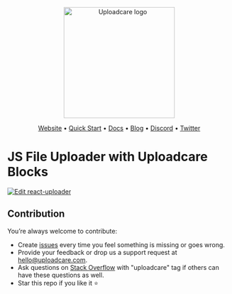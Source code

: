 <p align="center">
  <a href="https://uploadcare.com?ref=github-js-regular-example-readme">
    <picture>
      <source media="(prefers-color-scheme: light)" srcset="https://ucarecdn.com/1b4714cd-53be-447b-bbde-e061f1e5a22f/logo-safespace-transparent.svg">
      <source media="(prefers-color-scheme: dark)" srcset="https://ucarecdn.com/3b610a0a-780c-4750-a8b4-3bf4a8c90389/logo-transparent-inverted.svg">
      <img width=250 alt="Uploadcare logo" src="https://ucarecdn.com/1b4714cd-53be-447b-bbde-e061f1e5a22f/logo-safespace-transparent.svg">
    </picture>
  </a>
</p>
<p align="center">
  <a href="https://uploadcare.com?ref=github-js-regular-example-readme">Website</a> • 
  <a href="https://uploadcare.com/docs/start/quickstart?ref=github-js-regular-example-readme">Quick Start</a> • 
  <a href="https://uploadcare.com/docs?ref=github-js-regular-example-readme">Docs</a> • 
  <a href="https://uploadcare.com/blog?ref=github-js-regular-example-readme">Blog</a> • 
  <a href="https://discord.gg/mKWRgRsVz8?ref=github-js-regular-example-readme">Discord</a> •
  <a href="https://twitter.com/Uploadcare?ref=github-js-regular-example-readme">Twitter</a>
</p>

# JS File Uploader with Uploadcare Blocks

[![Edit react-uploader](https://codesandbox.io/static/img/play-codesandbox.svg)](https://codesandbox.io/s/github/uploadcare/blocks-examples/tree/main/examples/js-uploader/regular/)

## Contribution

You’re always welcome to contribute:

* Create [issues](https://github.com/uploadcare/blocks/issues) every time you feel something is missing or goes wrong.
* Provide your feedback or drop us a support request at <a href="mailto:hello@uploadcare.com">hello@uploadcare.com</a>.
* Ask questions on [Stack Overflow](https://stackoverflow.com/questions/tagged/uploadcare) with "uploadcare" tag if others can have these questions as well.
* Star this repo if you like it ⭐️
